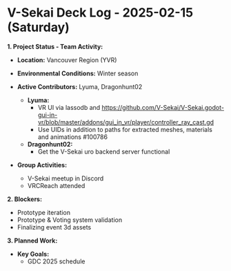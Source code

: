 # V-Sekai Deck Log - 2025-02-15 (Saturday)

**1. Project Status - Team Activity:**

- **Location:** Vancouver Region (YVR)
- **Environmental Conditions:** Winter season
- **Active Contributors:** Lyuma, Dragonhunt02

  - **Lyuma:**
    - VR UI via lassodb and https://github.com/V-Sekai/V-Sekai.godot-gui-in-vr/blob/master/addons/gui_in_vr/player/controller_ray_cast.gd
    - Use UIDs in addition to paths for extracted meshes, materials and animations #100786 
  - **Dragonhunt02:**
    - Get the V-Sekai uro backend server functional

- **Group Activities:**
  - V-Sekai meetup in Discord
  - VRCReach attended

**2. Blockers:**
  - Prototype iteration
  - Prototype & Voting system validation
  - Finalizing event 3d assets

**3. Planned Work:**

- **Key Goals:**
  - GDC 2025 schedule
